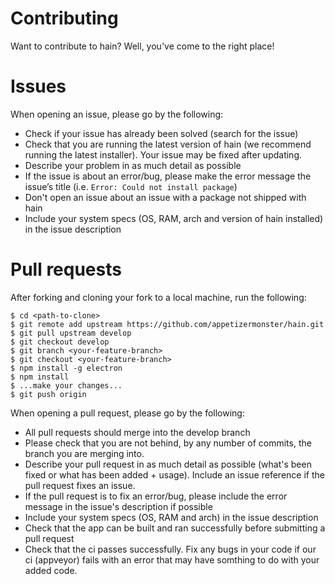 # Contributing
Want to contribute to hain? Well, you've come to the right place!

# Issues
When opening an issue, please go by the following:

- Check if your issue has already been solved (search for the issue)
- Check that you are running the latest version of hain (we recommend running the latest installer). Your issue may be fixed after updating.
- Describe your problem in as much detail as possible
- If the issue is about an error/bug, please make the error message the issue’s title (i.e. `Error: Could not install package`)
- Don't open an issue about an issue with a package not shipped with hain
- Include your system specs (OS, RAM, arch and version of hain installed) in the issue description

# Pull requests
After forking and cloning your fork to a local machine, run the following:
```
$ cd <path-to-clone>
$ git remote add upstream https://github.com/appetizermonster/hain.git
$ git pull upstream develop
$ git checkout develop
$ git branch <your-feature-branch>
$ git checkout <your-feature-branch>
$ npm install -g electron
$ npm install
$ ...make your changes...
$ git push origin
```
When opening a pull request, please go by the following:

- All pull requests should merge into the develop branch
- Please check that you are not behind, by any number of commits, the branch you are merging into.
- Describe your pull request in as much detail as possible (what's been fixed or what has been added + usage). Include an issue reference if the pull request fixes an issue.
- If the pull request is to fix an error/bug, please include the error message in the issue's description if possible
- Include your system specs (OS, RAM and arch) in the issue description
- Check that the app can be built and ran successfully before submitting a pull request
- Check that the ci passes successfully. Fix any bugs in your code if our ci (appveyor) fails with an error that may have somthing to do with your added code.

